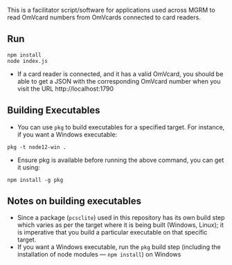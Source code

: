 This is a facilitator script/software for applications used across MGRM to read OmVcard numbers from OmVcards connected to card readers.

## Run
```
npm install
node index.js
```
- If a card reader is connected, and it has a valid OmVcard, you should be able to get a JSON with the corresponding OmVcard number when you visit the URL http://localhost:1790

## Building Executables
- You can use `pkg` to build executables for a specified target. For instance, if you want a Windows executable:
```
pkg -t node12-win .
```
- Ensure pkg is available before running the above command, you can get it using:
```
npm install -g pkg
```

## Notes on building executables
- Since a package (`pcsclite`) used in this repository has its own build step which varies as per the target where it is being built (Windows, Linux); it is imperative that you build a particular executable on that specific target.
- If you want a Windows executable, run the `pkg` build step (including the installation of node modules — `npm install`) on  Windows
